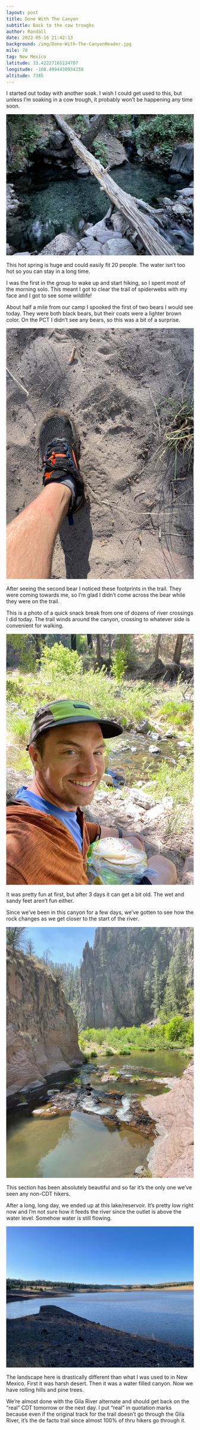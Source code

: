 ```yaml
---
layout: post
title: Done With The Canyon
subtitle: Back to the cow troughs
author: Randall
date: 2022-05-16 21:42:13
background: /img/Done-With-The-CanyonHeader.jpg
mile: 78
tag: New Mexico
latitude: 33.42227165124707
longitude: -108.4994430934158
altitude: 7385
---
```

I started out today with another soak. I wish I could get used to this, but unless I’m soaking in a cow trough, it probably won’t be happening any time soon.

<img src="/img/Done With The Canyon0.jpg" class="img-fluid">

This hot spring is huge and could easily fit 20 people. The water isn’t too hot so you can stay in a long time.

I was the first in the group to wake up and start hiking, so I spent most of the morning solo. This meant I got to clear the trail of spiderwebs with my face and I got to see some wildlife! 

About half a mile from our camp I spooked the first of two bears I would see today. They were both black bears, but their coats were a lighter brown color. On the PCT I didn’t see any bears, so this was a bit of a surprise.

<img src="/img/Done With The Canyon1.jpg" class="img-fluid">

After seeing the second bear I noticed these footprints in the trail. They were coming towards me, so I’m glad I didn’t come across the bear while they were on the trail.

This is a photo of a quick snack break from one of dozens of river crossings I did today. The trail winds around the canyon, crossing to whatever side is convenient for walking.

<img src="/img/Done With The Canyon2.jpg" class="img-fluid">

It was pretty fun at first, but after 3 days it can get a bit old. The wet and sandy feet aren’t fun either.

Since we’ve been in this canyon for a few days, we’ve gotten to see how the rock changes as we get closer to the start of the river.

<img src="/img/Done With The Canyon3.jpg" class="img-fluid">

This section has been absolutely beautiful and so far it’s the only one we’ve seen any non-CDT hikers.

After a long, long day, we ended up at this lake/reservoir. It’s pretty low right now and I’m not sure how it feeds the river since the outlet is above the water level. Somehow water is still flowing.

<img src="/img/Done With The Canyon4.jpg" class="img-fluid">

The landscape here is drastically different than what I was used to in New Mexico. First it was harsh desert. Then it was a water filled canyon. Now we have rolling hills and pine trees.

We’re almost done with the Gila River alternate and should get back on the “real” CDT tomorrow or the next day. I put “real” in quotation marks because even if the original track for the trail doesn’t go through the Gila River, it’s the de facto trail since almost 100% of thru hikers go through it.